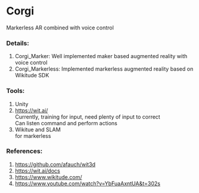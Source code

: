 # Corgi   
   
Markerless AR combined with voice control   

### Details:   
1. Corgi_Marker: Well implemented maker based augmented reality with voice control   
2. Corgi_Markerless: Implemented markerless augmented reality based on Wikitude SDK   
   
### Tools:   
1. Unity   
2. https://wit.ai/   
Currently, training for input, need plenty of input to correct   
Can listen command and perform actions  
3. Wikitue and SLAM    
for markerless
   
### References:   
1. https://github.com/afauch/wit3d   
2. https://wit.ai/docs   
3. https://www.wikitude.com/   
4. https://www.youtube.com/watch?v=YbFuaAxntUA&t=302s
